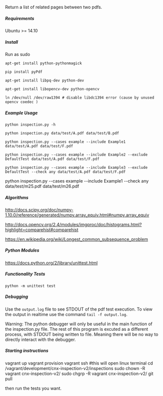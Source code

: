 Return a list of related pages between two pdfs.

##### Requirements

Ubuntu >= 14.10 

##### Install

Run as sudo

```
apt-get install python-pythonmagick

pip install pyPdf

apt-get install libpq-dev python-dev

apt-get install libopencv-dev python-opencv

ln /dev/null /dev/raw1394 # disable libdc1394 error (cause by unused opencv coedec )
```

##### Example Usage

``python inspection.py -h``

``python inspection.py data/test/A.pdf data/test/B.pdf``

``python inspection.py --cases example --include Example1 data/test/A.pdf data/test/F.pdf``

``python inspection.py --cases example --include Example2 --exclude DefaultTest data/test/A.pdf data/test/F.pdf``

``python inspection.py --cases example --include Example3 --exclude DefaultTest --check any data/test/A.pdf data/test/F.pdf``

python inspection.py --cases example --include Example1 --check any  data/test/m25.pdf  data/test/m26.pdf 

##### Algorithms

http://docs.scipy.org/doc/numpy-1.10.0/reference/generated/numpy.array_equiv.html#numpy.array_equiv

http://docs.opencv.org/2.4/modules/imgproc/doc/histograms.html?highlight=comparehist#comparehist

https://en.wikipedia.org/wiki/Longest_common_subsequence_problem

##### Python Modules

https://docs.python.org/2/library/unittest.html

##### Functionality Tests

``python -m unittest test``

##### Debugging

Use the ``output.log`` file to see STDOUT of the pdf test execution.  To view the output in realtime use the command ``tail -f output.log``. 

Warning: The python debugger will only be useful in the main function of the inspection.py file. The rest of this program is excuted as a different process, with STDOUT being written to file. Meaning there will be no way to directly interact with the debugger.  

##### Starting instructions
vagrant up
vagrant provision
vagrant ssh  #this will open linux terminal
cd /vagrant/development/cnx-inspection-v2/inspections
sudo chown -R vagrant cnx-inspection-v2/
sudo chgrp -R vagrant cnx-inspection-v2/
git pull

then run the tests you want.
